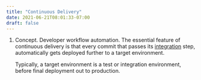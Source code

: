 ```yaml
---
title: "Continuous Delivery"
date: 2021-06-21T08:01:33-07:00
draft: false
---
```


1. Concept. Developer workflow automation. The essential feature of continuous delivery is that every commit that passes its [integration](#continuous-integration) step, automatically gets deployed further to a target environment.

   Typically, a target environment is a test or integration environment, before final deployment out to production.
